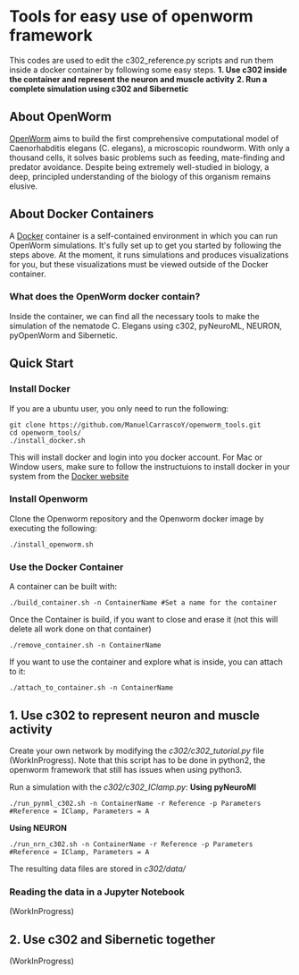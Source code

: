# Tools for easy use of openworm framework

This codes are used to edit the c302_reference.py scripts and run them inside a docker container by following some easy steps. 
**1. Use c302 inside the container and represent the neuron and muscle activity**
**2. Run a complete simulation using c302 and Sibernetic**

## About OpenWorm

[OpenWorm](http://www.openworm.org) aims to build the first comprehensive computational model of Caenorhabditis elegans (C. elegans), a microscopic roundworm. With only a thousand cells, it solves basic problems such as feeding, mate-finding and predator avoidance. Despite being extremely well-studied in biology, a deep, principled understanding of the biology of this organism remains elusive.

## About Docker Containers

A [Docker](https://www.docker.com/get-started) container is a self-contained environment in which you can run OpenWorm simulations. It's fully set up to get you started by following the steps above. At the moment, it runs simulations and produces visualizations for you, but these visualizations must be viewed outside of the Docker container. 

### What does the OpenWorm docker contain? 

Inside the container, we can find all the necessary tools to make the simulation of the nematode C. Elegans using c302, pyNeuroML, NEURON, pyOpenWorm and Sibernetic. 

## Quick Start

### Install Docker

If you are a ubuntu user, you only need to run the following: 

    git clone https://github.com/ManuelCarrascoY/openworm_tools.git
    cd openworm_tools/
    ./install_docker.sh

This will install docker and login into you docker account. For Mac or Window users, make sure to follow the instructuions to install docker in your system from the [Docker website](https://www.docker.com/get-started)

### Install Openworm

Clone the Openworm repository and the Openworm docker image by executing the following: 

    ./install_openworm.sh

### Use the Docker Container

A container can be built with: 

    ./build_container.sh -n ContainerName #Set a name for the container

Once the Container is build, if you want to close and erase it (not this will delete all work done on that container)

    ./remove_container.sh -n ContainerName

If you want to use the container and explore what is inside, you can attach to it:

    ./attach_to_container.sh -n ContainerName


## 1. Use c302 to represent neuron and muscle activity

Create your own network by modifying the *c302/c302_tutorial.py* file (WorkInProgress). Note that this script has to be done in python2, the openworm framework that still has issues when using python3. 

Run a simulation with the *c302/c302_IClamp.py*:
**Using pyNeuroMl**

    ./run_pynml_c302.sh -n ContainerName -r Reference -p Parameters #Reference = IClamp, Parameters = A

**Using NEURON**

    ./run_nrn_c302.sh -n ContainerName -r Reference -p Parameters #Reference = IClamp, Parameters = A

The resulting data files are stored in *c302/data/*

### Reading the data in a Jupyter Notebook 

(WorkInProgress)

## 2. Use c302 and Sibernetic together

(WorkInProgress)
